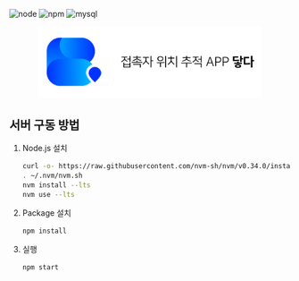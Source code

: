 
![node](https://img.shields.io/badge/node-14.7.0-blue)
![npm](https://img.shields.io/badge/npm-%206.14.7-important)
![mysql](https://img.shields.io/badge/mysql-%205.7.30-blueviolet)


<div align=center>
    <img src="../img/logo2.png" width = 400>
</div>

## 서버 구동 방법


1. Node.js 설치

   ```bash
   curl -o- https://raw.githubusercontent.com/nvm-sh/nvm/v0.34.0/install.sh | bash
   . ~/.nvm/nvm.sh
   nvm install --lts
   nvm use --lts
   ```

2. Package 설치

   ```sh
   npm install
   ```

3. 실행

   ```sh
   npm start
   ```
